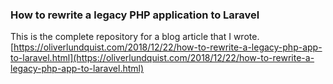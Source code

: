 ### How to rewrite a legacy PHP application to Laravel

This is the complete repository for a blog article that I wrote.
[https://oliverlundquist.com/2018/12/22/how-to-rewrite-a-legacy-php-app-to-laravel.html](https://oliverlundquist.com/2018/12/22/how-to-rewrite-a-legacy-php-app-to-laravel.html)
